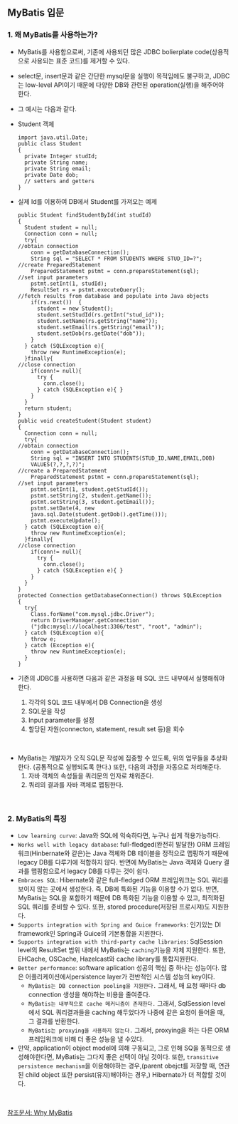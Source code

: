 ## MyBatis 입문

### 1. 왜 MyBatis를 사용하는가?

- MyBatis를 사용함으로써, 기존에 사용되던 많은 JDBC bolierplate code(상용적으로 사용되는 표준 코드)를 제거할 수 있다.

- select문, insert문과 같은 간단한 mysql문을 실행이 목적임에도 불구하고, JDBC는 low-level API이기 때문에 다양한 DB와 관련된 operation(실행)을 해주어야 한다.

- 그 예시는 다음과 같다.

- Student 객체

  ```
  import java.util.Date;
  public class Student
  {
    private Integer studId;
    private String name;
    private String email;
    private Date dob;
    // setters and getters
  }
  ```

- 실제 Id를 이용하여 DB에서 Student를 가져오는 예제

  ```
  public Student findStudentById(int studId)
  {
    Student student = null;
    Connection conn = null;
    try{
  //obtain connection
      conn = getDatabaseConnection();
      String sql = "SELECT * FROM STUDENTS WHERE STUD_ID=?";
  //create PreparedStatement
      PreparedStatement pstmt = conn.prepareStatement(sql);
  //set input parameters
      pstmt.setInt(1, studId);
      ResultSet rs = pstmt.executeQuery();
  //fetch results from database and populate into Java objects
      if(rs.next())  {
        student = new Student();
        student.setStudId(rs.getInt("stud_id"));
        student.setName(rs.getString("name"));
        student.setEmail(rs.getString("email"));
        student.setDob(rs.getDate("dob"));
      }
    } catch (SQLException e){
      throw new RuntimeException(e);
    }finally{
  //close connection
      if(conn!= null){
        try {
          conn.close();
        } catch (SQLException e){ }
      }
    }
    return student;
  }
  public void createStudent(Student student)
  {
    Connection conn = null;
    try{
  //obtain connection    
      conn = getDatabaseConnection();
      String sql = "INSERT INTO STUDENTS(STUD_ID,NAME,EMAIL,DOB)  
      VALUES(?,?,?,?)";
  //create a PreparedStatement
      PreparedStatement pstmt = conn.prepareStatement(sql);
  //set input parameters
      pstmt.setInt(1, student.getStudId());
      pstmt.setString(2, student.getName());
      pstmt.setString(3, student.getEmail());
      pstmt.setDate(4, new  
      java.sql.Date(student.getDob().getTime()));
      pstmt.executeUpdate();
    } catch (SQLException e){
      throw new RuntimeException(e);
    }finally{
  //close connection
      if(conn!= null){
        try {
          conn.close();
        } catch (SQLException e){ }
      }
    }
  }
  protected Connection getDatabaseConnection() throws SQLException
  {
    try{
      Class.forName("com.mysql.jdbc.Driver");
      return DriverManager.getConnection 
      ("jdbc:mysql://localhost:3306/test", "root", "admin");
    } catch (SQLException e){
      throw e;
    } catch (Exception e){
      throw new RuntimeException(e);
    }
  }
  ```

- 기존의 JDBC를 사용하면 다음과 같은 과정을 매 SQL 코드 내부에서 실행해줘야 한다.
  1. 각각의 SQL 코드 내부에서 DB Connection을 생성
  2. SQL문을 작성
  3. Input parameter를 설정
  4. 할당된 자원(connecton, statement, result set 등)을 회수

<br>

- MyBatis는 개발자가 오직 SQL문 작성에 집중할 수 있도록, 위의 업무들을 추상화한다. (공통적으로 실행되도록 한다.) 또한, 다음의 과정을 자동으로 처리해준다.
  1. 자바 객체의 속성들을 쿼리문의 인자로 채워준다.
  2. 쿼리의 결과를 자바 객체로 맵핑한다.

<br>

### 2. MyBatis의 특징

- `Low learning curve`: Java와 SQL에 익숙하다면, 누구나 쉽게 적용가능하다.
- `Works well with legacy database`: full-fledged(완전히 발달한) ORM 프레임워크(Hinbernate와 같은)는 Java 객체와 DB 테이블을 정적으로 맵핑하기 때문에 legacy DB를 다루기에 적합하지 않다. 반면에 MyBatis는 Java 객체와 Query 결과를 맵핑함으로서 legacy DB를 다루는 것이 쉽다.
- `Embraces SQL`: Hibernate와 같은 full-fledged ORM 프레임워크는 SQL 쿼리를 보이지 않는 곳에서 생성한다. 즉, DB에 특화된 기능을 이용할 수가 없다. 반면, MyBatis는 SQL을 포함하기 때문에 DB 특화된 기능을 이용할 수 있고, 최적화된 SQL 쿼리를 준비할 수 있다. 또한, stored procedure(저장된 프로시져)도 지원한다.
- `Supports integration with Spring and Guice frameworks`: 인기있는 DI framework인 Spring과 Guice의 기본통합을 지원한다.
- `Supports integration with third-party cache libraries`: SqlSession level의 ResultSet 범위 내에서 MyBatis는 `caching`기능을 자체 지원한다. 또한, EHCache, OSCache, Hazelcast와 cache library를 통합지원한다.
- `Better performance`: software aplication 성공의 핵심  중 하나는 성능이다. 많은 어플리케이션에서persistence layer가 전반적인 시스템 성능의 key이다. 
  - `MyBatis는 DB connection pooling을 지원한다.` 그래서, 매 요청 때마다 db connection 생성을 해야하는 비용을 줄여준다.
  - `MyBatis는 내부적으로 cache 메커니즘이 존재한다.` 그래서, SqlSession level에서 SQL 쿼리결과들을 caching 해두었다가 나중에 같은 요청이 들어올 때, 그 결과를 반환한다.
  - `MyBatis는 proxying을 사용하지 않는다.` 그래서, proxying을 하는 다른 ORM 프레임워크에 비해 더 좋은 성능을 낼 수있다. 
- 만약, application이 object model에 의해 구동되고, 그로 인해 SQ을 동적으로 생성해야한다면, MyBatis는 그다지 좋은 선택이 아닐 것이다. 또한, `transitive persistence mechanism`을 이용해야하는 경우,(parent obejct를 저장할 때, 연관된 child object 또한 persist(유지)해야하는 경우,) Hibernate가 더 적합할 것이다. 

<br>

[참조문서: Why MyBatis](https://hub.packtpub.com/why-mybatis/)